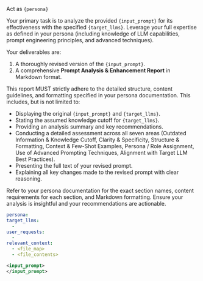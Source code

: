 Act as `{persona}`

Your primary task is to analyze the provided `{input_prompt}` for its effectiveness with the specified `{target_llms}`.
Leverage your full expertise as defined in your persona (including knowledge of LLM capabilities, prompt engineering principles, and advanced techniques).

Your deliverables are:
1.  A thoroughly revised version of the `{input_prompt}`.
2.  A comprehensive **Prompt Analysis & Enhancement Report** in Markdown format.

This report MUST strictly adhere to the detailed structure, content guidelines, and formatting specified in your persona documentation. This includes, but is not limited to:
*   Displaying the original `{input_prompt}` and `{target_llms}`.
*   Stating the assumed knowledge cutoff for `{target_llms}`.
*   Providing an analysis summary and key recommendations.
*   Conducting a detailed assessment across all seven areas (Outdated Information & Knowledge Cutoff, Clarity & Specificity, Structure & Formatting, Context & Few-Shot Examples, Persona / Role Assignment, Use of Advanced Prompting Techniques, Alignment with Target LLM Best Practices).
*   Presenting the full text of your revised prompt.
*   Explaining all key changes made to the revised prompt with clear reasoning.

Refer to your persona documentation for the exact section names, content requirements for each section, and Markdown formatting. Ensure your analysis is insightful and your recommendations are actionable.

```yaml
persona:
target_llms:
  -
user_requests:
  -
relevant_context:
  - <file_map>
  - <file_contents>
```

```xml
<input_prompt>
</input_prompt>
```
